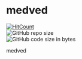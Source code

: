 # medved

[![HitCount](http://hits.dwyl.com/antonvasilev52/medved.svg)](http://hits.dwyl.com/antonvasilev52/medved)  
![GitHub repo size](https://img.shields.io/github/repo-size/antonvasilev52/medved?style=plastic)  
![GitHub code size in bytes](https://img.shields.io/github/languages/code-size/antonvasilev52/medved?style=plastic)

medved
